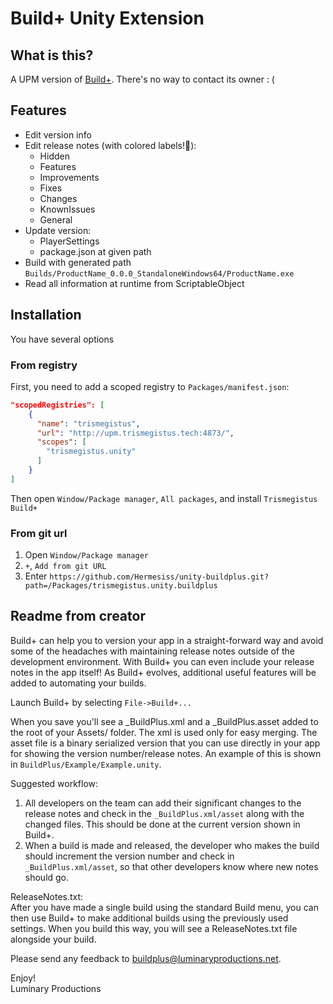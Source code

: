 # Build+ Unity Extension

## What is this?

A UPM version of [Build+](https://assetstore.unity.com/packages/tools/utilities/build-3720). There's no way to contact its owner : (

## Features

* Edit version info
* Edit release notes (with colored labels!💐):
  * Hidden
  * Features
  * Improvements
  * Fixes
  * Changes
  * KnownIssues
  * General
* Update version:
  * PlayerSettings
  * package.json at given path
* Build with generated path `Builds/ProductName_0.0.0_StandaloneWindows64/ProductName.exe`
* Read all information at runtime from ScriptableObject

## Installation

You have several options

### From registry

First, you need to add a scoped registry to `Packages/manifest.json`: 

```json
"scopedRegistries": [
    {
      "name": "trismegistus",
      "url": "http://upm.trismegistus.tech:4873/",
      "scopes": [
        "trismegistus.unity"
      ]
    }
]
```

Then open `Window/Package manager`, `All packages`, and install `Trismegistus Build+`

### From git url

1. Open `Window/Package manager`
2. `+`, `Add from git URL`
3. Enter `https://github.com/Hermesiss/unity-buildplus.git?path=/Packages/trismegistus.unity.buildplus`

## Readme from creator

Build+ can help you to version your app in a straight-forward way and avoid some of the headaches with maintaining release notes outside of the development environment. With Build+ you can even include your release notes in the app itself! As Build+ evolves, additional useful features will be added to automating your builds.

Launch Build+ by selecting `File->Build+...`

When you save you'll see a _BuildPlus.xml and a _BuildPlus.asset added to the root of your Assets/ folder. The xml is used only for easy merging. The asset file is a binary serialized version that you can use directly in your app for showing the version number/release notes. An example of this is shown in `BuildPlus/Example/Example.unity`.

Suggested workflow: 
1. All developers on the team can add their significant changes to the release notes and check in the `_BuildPlus.xml/asset` along with the changed files. This should be done at the current version shown in Build+.
2. When a build is made and released, the developer who makes the build should increment the version number and check in `_BuildPlus.xml/asset`, so that other developers know where new notes should go.

ReleaseNotes.txt:  
After you have made a single build using the standard Build menu, you can then use Build+ to make additional builds 
using the previously used settings. When you build this way, you will see a ReleaseNotes.txt file alongside your build.

Please send any feedback to <buildplus@luminaryproductions.net>.

Enjoy!  
Luminary Productions